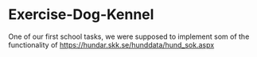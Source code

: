 # Exercise-Dog-Kennel
One of our first school tasks, we were supposed to implement som of the functionality of https://hundar.skk.se/hunddata/hund_sok.aspx

